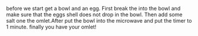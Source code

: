 before we start get a bowl and an egg. First break the into the bowl and make sure that the eggs shell does not drop in the bowl. Then add some salt one the omlet.After put the bowl into the microwave and put the timer to 1 minute. finally you have your omlet!